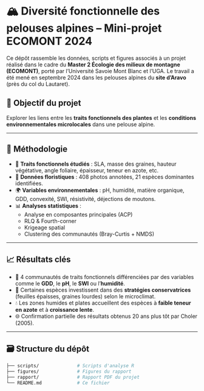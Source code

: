 # 🏔️ Diversité fonctionnelle des pelouses alpines – Mini-projet ECOMONT 2024

Ce dépôt rassemble les données, scripts et figures associés à un projet réalisé dans le cadre du **Master 2 Écologie des milieux de montagne (ECOMONT)**, porté par l’Université Savoie Mont Blanc et l’UGA. Le travail a été mené en septembre 2024 dans les pelouses alpines du **site d’Aravo** (près du col du Lautaret).

## 🧭 Objectif du projet

Explorer les liens entre les **traits fonctionnels des plantes** et les **conditions environnementales microlocales** dans une pelouse alpine.

---

## 🧪 Méthodologie

- 🌿 **Traits fonctionnels étudiés** : SLA, masse des graines, hauteur végétative, angle foliaire, épaisseur, teneur en azote, etc.
- 🌱 **Données floristiques** : 408 photos annotées, 21 espèces dominantes identifiées.
- 🌍 **Variables environnementales** : pH, humidité, matière organique, GDD, convexité, SWI, résistivité, déjections de moutons.
- 📊 **Analyses statistiques** :
  - Analyse en composantes principales (ACP)
  - RLQ & Fourth-corner
  - Krigeage spatial
  - Clustering des communautés (Bray-Curtis + NMDS)

---

## 📈 Résultats clés

- 📌 4 communautés de traits fonctionnels différenciées par des variables comme le **GDD**, le **pH**, le **SWI** ou l’**humidité**.
- 🌿 Certaines espèces investissent dans des **stratégies conservatrices** (feuilles épaisses, graines lourdes) selon le microclimat.
- 💧 Les zones humides et plates accueillent des espèces à **faible teneur en azote** et à **croissance lente**.
- 🌐 Confirmation partielle des résultats obtenus 20 ans plus tôt par Choler (2005).

---

## 🗃️ Structure du dépôt

```bash
├── scripts/              # Scripts d'analyse R
├── figures/              # Figures du rapport
├── rapport/              # Rapport PDF du projet
└── README.md             # Ce fichier
